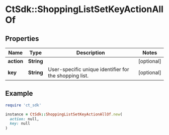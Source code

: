 # CtSdk::ShoppingListSetKeyActionAllOf

## Properties

| Name | Type | Description | Notes |
| ---- | ---- | ----------- | ----- |
| **action** | **String** |  | [optional] |
| **key** | **String** | User-specific unique identifier for the shopping list. | [optional] |

## Example

```ruby
require 'ct_sdk'

instance = CtSdk::ShoppingListSetKeyActionAllOf.new(
  action: null,
  key: null
)
```

